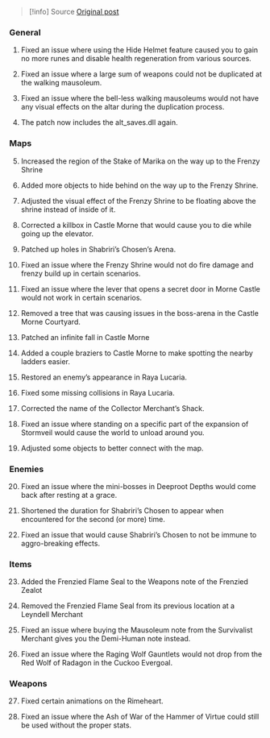 > [!info] Source
> [Original post](https://docs.google.com/document/d/1eVziTMZeVzwRw2DthJwt54ZUDfhs4-D0rTmsVBpTPRQ/edit#heading=h.yyjx47txzjgk)

### General

1. Fixed an issue where using the Hide Helmet feature caused you to gain no more runes and disable health regeneration from various sources.
    
2. Fixed an issue where a large sum of weapons could not be duplicated at the walking mausoleum.
    
3. Fixed an issue where the bell-less walking mausoleums would not have any visual effects on the altar during the duplication process.
    
4. The patch now includes the alt_saves.dll again.
    

### Maps

5. Increased the region of the Stake of Marika on the way up to the Frenzy Shrine
    
6. Added more objects to hide behind on the way up to the Frenzy Shrine.
    
7. Adjusted the visual effect of the Frenzy Shrine to be floating above the shrine instead of inside of it.
    
8. Corrected a killbox in Castle Morne that would cause you to die while going up the elevator.
    
9. Patched up holes in Shabriri’s Chosen’s Arena.
    
10. Fixed an issue where the Frenzy Shrine would not do fire damage and frenzy build up in certain scenarios.
    
11. Fixed an issue where the lever that opens a secret door in Morne Castle would not work in certain scenarios.
    
12. Removed a tree that was causing issues in the boss-arena in the Castle Morne Courtyard.
    
13. Patched an infinite fall in Castle Morne
    
14. Added a couple braziers to Castle Morne to make spotting the nearby ladders easier.
    
15. Restored an enemy’s appearance in Raya Lucaria.
    
16. Fixed some missing collisions in Raya Lucaria.
    
17. Corrected the name of the Collector Merchant’s Shack.
    
18. Fixed an issue where standing on a specific part of the expansion of Stormveil would cause the world to unload around you.
    
19. Adjusted some objects to better connect with the map.
    

### Enemies

20. Fixed an issue where the mini-bosses in Deeproot Depths would come back after resting at a grace.
    
21. Shortened the duration for Shabriri’s Chosen to appear when encountered for the second (or more) time.
    
22. Fixed an issue that would cause Shabriri’s Chosen to not be immune to aggro-breaking effects.
    

### Items

23. Added the Frenzied Flame Seal to the Weapons note of the Frenzied Zealot
    
24. Removed the Frenzied Flame Seal from its previous location at a Leyndell Merchant
    
25. Fixed an issue where buying the Mausoleum note from the Survivalist Merchant gives you the Demi-Human note instead.
    
26. Fixed an issue where the Raging Wolf Gauntlets would not drop from the Red Wolf of Radagon in the Cuckoo Evergoal.
    

### Weapons

27. Fixed certain animations on the Rimeheart.
    
28. Fixed an issue where the Ash of War of the Hammer of Virtue could still be used without the proper stats.
    
